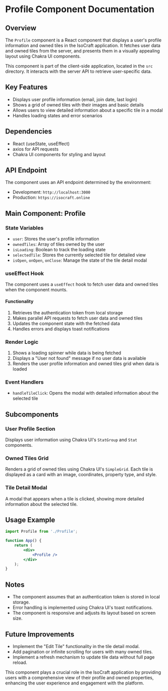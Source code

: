 # Profile Component Documentation

## Overview

The `Profile` component is a React component that displays a user's profile information and owned
tiles in the IsoCraft application. It fetches user data and owned tiles from the server, and
presents them in a visually appealing layout using Chakra UI components.

This component is part of the client-side application, located in the `src` directory. It interacts
with the server API to retrieve user-specific data.

## Key Features

-   Displays user profile information (email, join date, last login)
-   Shows a grid of owned tiles with their images and basic details
-   Allows users to view detailed information about a specific tile in a modal
-   Handles loading states and error scenarios

## Dependencies

-   React (useState, useEffect)
-   axios for API requests
-   Chakra UI components for styling and layout

## API Endpoint

The component uses an API endpoint determined by the environment:

-   Development: `http://localhost:3000`
-   Production: `https://isocraft.online`

## Main Component: Profile

### State Variables

-   `user`: Stores the user's profile information
-   `ownedTiles`: Array of tiles owned by the user
-   `isLoading`: Boolean to track the loading state
-   `selectedTile`: Stores the currently selected tile for detailed view
-   `isOpen`, `onOpen`, `onClose`: Manage the state of the tile detail modal

### useEffect Hook

The component uses a `useEffect` hook to fetch user data and owned tiles when the component mounts.

#### Functionality

1. Retrieves the authentication token from local storage
2. Makes parallel API requests to fetch user data and owned tiles
3. Updates the component state with the fetched data
4. Handles errors and displays toast notifications

### Render Logic

1. Shows a loading spinner while data is being fetched
2. Displays a "User not found" message if no user data is available
3. Renders the user profile information and owned tiles grid when data is loaded

### Event Handlers

-   `handleTileClick`: Opens the modal with detailed information about the selected tile

## Subcomponents

### User Profile Section

Displays user information using Chakra UI's `StatGroup` and `Stat` components.

### Owned Tiles Grid

Renders a grid of owned tiles using Chakra UI's `SimpleGrid`. Each tile is displayed as a card with
an image, coordinates, property type, and style.

### Tile Detail Modal

A modal that appears when a tile is clicked, showing more detailed information about the selected
tile.

## Usage Example

```jsx
import Profile from './Profile';

function App() {
    return (
        <div>
            <Profile />
        </div>
    );
}
```

## Notes

-   The component assumes that an authentication token is stored in local storage.
-   Error handling is implemented using Chakra UI's toast notifications.
-   The component is responsive and adjusts its layout based on screen size.

## Future Improvements

-   Implement the "Edit Tile" functionality in the tile detail modal.
-   Add pagination or infinite scrolling for users with many owned tiles.
-   Implement a refresh mechanism to update tile data without full page reload.

This component plays a crucial role in the IsoCraft application by providing users with a
comprehensive view of their profile and owned properties, enhancing the user experience and
engagement with the platform.
